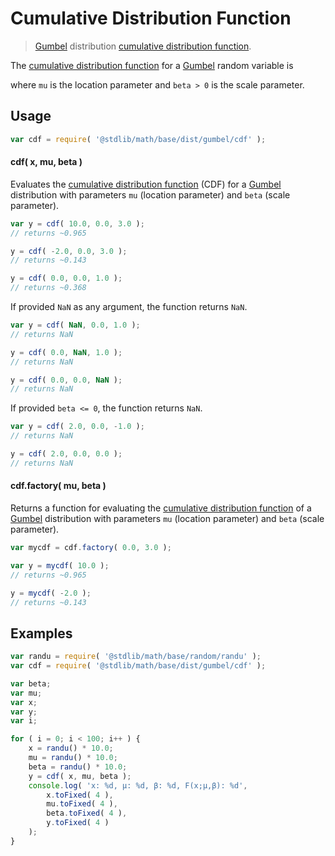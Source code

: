 Cumulative Distribution Function
===

> [Gumbel][gumbel] distribution [cumulative distribution function][cdf].

<section class="intro">

The [cumulative distribution function][cdf] for a [Gumbel][gumbel] random variable is

<!-- <equation class="equation" label="eq:cdf" align="center" raw="F\left( x; \mu, \beta \right ) = e^{{-e^{{-(x-\mu )/\beta }}}}" alt="Cumulative distribution function for a Gumbel distribution."> -->

<!-- </equation> -->

where `mu` is the location parameter and `beta > 0` is the scale parameter.

</section>

<!-- /.intro -->

<section class="usage">

## Usage
``` javascript
var cdf = require( '@stdlib/math/base/dist/gumbel/cdf' );
```

#### cdf( x, mu, beta )

Evaluates the [cumulative distribution function][cdf] (CDF) for a [Gumbel][gumbel] distribution with parameters `mu` (location parameter) and `beta` (scale parameter).

``` javascript
var y = cdf( 10.0, 0.0, 3.0 );
// returns ~0.965

y = cdf( -2.0, 0.0, 3.0 );
// returns ~0.143

y = cdf( 0.0, 0.0, 1.0 );
// returns ~0.368
```

If provided `NaN` as any argument, the function returns `NaN`.

``` javascript
var y = cdf( NaN, 0.0, 1.0 );
// returns NaN

y = cdf( 0.0, NaN, 1.0 );
// returns NaN

y = cdf( 0.0, 0.0, NaN );
// returns NaN
```

If provided `beta <= 0`, the function returns `NaN`.

``` javascript
var y = cdf( 2.0, 0.0, -1.0 );
// returns NaN

y = cdf( 2.0, 0.0, 0.0 );
// returns NaN
```

#### cdf.factory( mu, beta )

Returns a function for evaluating the [cumulative distribution function][cdf] of a [Gumbel][gumbel] distribution with parameters `mu` (location parameter) and `beta` (scale parameter).

``` javascript
var mycdf = cdf.factory( 0.0, 3.0 );

var y = mycdf( 10.0 );
// returns ~0.965

y = mycdf( -2.0 );
// returns ~0.143
```

</section>

<!-- /.usage -->

<section class="examples">

## Examples

``` javascript
var randu = require( '@stdlib/math/base/random/randu' );
var cdf = require( '@stdlib/math/base/dist/gumbel/cdf' );

var beta;
var mu;
var x;
var y;
var i;

for ( i = 0; i < 100; i++ ) {
    x = randu() * 10.0;
    mu = randu() * 10.0;
    beta = randu() * 10.0;
    y = cdf( x, mu, beta );
    console.log( 'x: %d, µ: %d, β: %d, F(x;µ,β): %d',
        x.toFixed( 4 ),
        mu.toFixed( 4 ),
        beta.toFixed( 4 ),
        y.toFixed( 4 )
    );
}
```

</section>

<!-- /.examples -->


<section class="links">

[gumbel]: https://en.wikipedia.org/wiki/Gumbel_distribution
[cdf]: https://en.wikipedia.org/wiki/Cumulative_distribution_function

</section>

<!-- /.links -->
